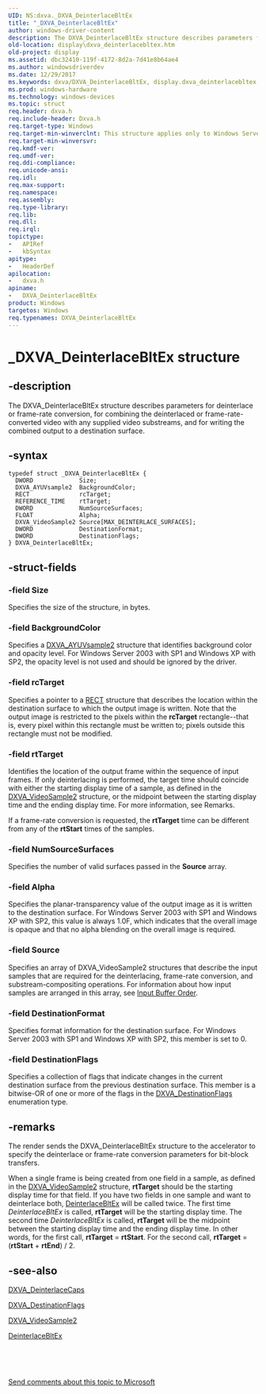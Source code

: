 ```yaml
---
UID: NS:dxva._DXVA_DeinterlaceBltEx
title: "_DXVA_DeinterlaceBltEx"
author: windows-driver-content
description: The DXVA_DeinterlaceBltEx structure describes parameters for deinterlace or frame-rate conversion, for combining the deinterlaced or frame-rate-converted video with any supplied video substreams, and for writing the combined output to a destination surface.
old-location: display\dxva_deinterlacebltex.htm
old-project: display
ms.assetid: dbc32410-119f-4172-8d2a-7d41e8b64ae4
ms.author: windowsdriverdev
ms.date: 12/29/2017
ms.keywords: dxva/DXVA_DeinterlaceBltEx, display.dxva_deinterlacebltex, _DXVA_DeinterlaceBltEx, DXVA_DeinterlaceBltEx, DXVA_DeinterlaceBltEx structure [Display Devices], dxvaref_4340e54b-79b9-44a1-9d29-37f6aae9fe94.xml
ms.prod: windows-hardware
ms.technology: windows-devices
ms.topic: struct
req.header: dxva.h
req.include-header: Dxva.h
req.target-type: Windows
req.target-min-winverclnt: This structure applies only to Windows Server 2003 with SP1 and later, and Windows XP with SP2 and later.
req.target-min-winversvr: 
req.kmdf-ver: 
req.umdf-ver: 
req.ddi-compliance: 
req.unicode-ansi: 
req.idl: 
req.max-support: 
req.namespace: 
req.assembly: 
req.type-library: 
req.lib: 
req.dll: 
req.irql: 
topictype:
-	APIRef
-	kbSyntax
apitype:
-	HeaderDef
apilocation:
-	dxva.h
apiname:
-	DXVA_DeinterlaceBltEx
product: Windows
targetos: Windows
req.typenames: DXVA_DeinterlaceBltEx
---
```


# _DXVA_DeinterlaceBltEx structure


## -description


The DXVA_DeinterlaceBltEx structure describes parameters for deinterlace or frame-rate conversion, for combining the deinterlaced or frame-rate-converted video with any supplied video substreams, and for writing the combined output to a destination surface. 


## -syntax


````
typedef struct _DXVA_DeinterlaceBltEx {
  DWORD             Size;
  DXVA_AYUVsample2  BackgroundColor;
  RECT              rcTarget;
  REFERENCE_TIME    rtTarget;
  DWORD             NumSourceSurfaces;
  FLOAT             Alpha;
  DXVA_VideoSample2 Source[MAX_DEINTERLACE_SURFACES];
  DWORD             DestinationFormat;
  DWORD             DestinationFlags;
} DXVA_DeinterlaceBltEx;
````


## -struct-fields




### -field Size

Specifies the size of the structure, in bytes.


### -field BackgroundColor

Specifies a <a href="..\dxva\ns-dxva-_dxva_ayuvsample2.md">DXVA_AYUVsample2</a> structure that identifies background color and opacity level. For Windows Server 2003 with SP1 and Windows XP with SP2, the opacity level is not used and should be ignored by the driver.


### -field rcTarget

Specifies a pointer to a <a href="https://msdn.microsoft.com/library/windows/hardware/ff569234">RECT</a> structure that describes the location within the destination surface to which the output image is written. Note that the output image is restricted to the pixels within the <b>rcTarget</b> rectangle--that is, every pixel within this rectangle must be written to; pixels outside this rectangle must not be modified. 


### -field rtTarget

Identifies the location of the output frame within the sequence of input frames. If only deinterlacing is performed, the target time should coincide with either the starting display time of a sample, as defined in the <a href="..\dxva\ns-dxva-_dxva_videosample2.md">DXVA_VideoSample2</a> structure, or the midpoint between the starting display time and the ending display time. For more information, see Remarks.

If a frame-rate conversion is requested, the <b>rtTarget</b> time can be different from any of the <b>rtStart</b> times of the samples.


### -field NumSourceSurfaces

Specifies the number of valid surfaces passed in the <b>Source</b> array.


### -field Alpha

Specifies the planar-transparency value of the output image as it is written to the destination surface. For Windows Server 2003 with SP1 and Windows XP with SP2, this value is always 1.0F, which indicates that the overall image is opaque and that no alpha blending on the overall image is required.


### -field Source

Specifies an array of DXVA_VideoSample2 structures that describe the input samples that are required for the deinterlacing, frame-rate conversion, and substream-compositing operations. For information about how input samples are arranged in this array, see <a href="https://msdn.microsoft.com/99110b1a-1511-44f5-a4bb-a5e38fd41fff">Input Buffer Order</a>.


### -field DestinationFormat

Specifies format information for the destination surface. For Windows Server 2003 with SP1 and Windows XP with SP2, this member is set to 0.


### -field DestinationFlags

Specifies a collection of flags that indicate changes in the current destination surface from the previous destination surface. This member is a bitwise-OR of one or more of the flags in the <a href="..\dxva\ne-dxva-_dxva_destinationflags.md">DXVA_DestinationFlags</a> enumeration type.


## -remarks


The render sends the DXVA_DeinterlaceBltEx structure to the accelerator to specify the deinterlace or frame-rate conversion parameters for bit-block transfers. 

When a single frame is being created from one field in a sample, as defined in the <a href="..\dxva\ns-dxva-_dxva_videosample2.md">DXVA_VideoSample2</a> structure, <b>rtTarget</b> should be the starting display time for that field. If you have two fields in one sample and want to deinterlace both, <a href="https://msdn.microsoft.com/12a0e467-54f8-4cca-8ec0-aa8d04480ab6">DeinterlaceBltEx</a> will be called twice. The first time <i>DeinterlaceBltEx</i> is called, <b>rtTarget</b> will be the starting display time. The second time <i>DeinterlaceBltEx</i> is called, <b>rtTarget</b> will be the midpoint between the starting display time and the ending display time. In other words, for the first call, <b>rtTarget</b> = <b>rtStart</b>. For the second call, <b>rtTarget</b> = (<b>rtStart</b> + <b>rtEnd</b>) / 2.



## -see-also

<a href="..\dxva\ns-dxva-_dxva_deinterlacecaps.md">DXVA_DeinterlaceCaps</a>

<a href="..\dxva\ne-dxva-_dxva_destinationflags.md">DXVA_DestinationFlags</a>

<a href="..\dxva\ns-dxva-_dxva_videosample2.md">DXVA_VideoSample2</a>

<a href="https://msdn.microsoft.com/12a0e467-54f8-4cca-8ec0-aa8d04480ab6">DeinterlaceBltEx</a>

 

 

<a href="mailto:wsddocfb@microsoft.com?subject=Documentation%20feedback [display\display]:%20DXVA_DeinterlaceBltEx structure%20 RELEASE:%20(12/29/2017)&amp;body=%0A%0APRIVACY STATEMENT%0A%0AWe use your feedback to improve the documentation. We don't use your email address for any other purpose, and we'll remove your email address from our system after the issue that you're reporting is fixed. While we're working to fix this issue, we might send you an email message to ask for more info. Later, we might also send you an email message to let you know that we've addressed your feedback.%0A%0AFor more info about Microsoft's privacy policy, see http://privacy.microsoft.com/en-us/default.aspx." title="Send comments about this topic to Microsoft">Send comments about this topic to Microsoft</a>

